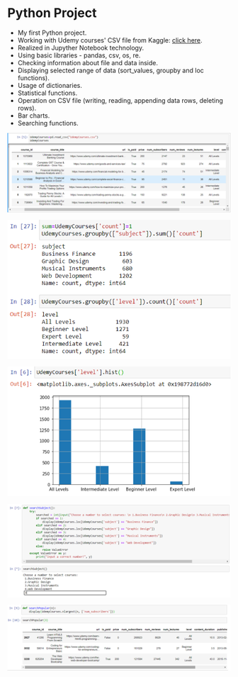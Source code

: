 # Python Project
* My first Python project.
* Working with Udemy courses' CSV file from Kaggle: [click here](https://www.kaggle.com/andrewmvd/udemy-courses?fbclid=IwAR2uEGkwMnWc5xe3f_phCR2a5QjSI7AmQWvbghWjAOHKJaNL5adRfYJ0Mtk).
* Realized in Jupyther Notebook technology.
* Using basic libraries - pandas, csv, os, re.
* Checking information about file and data inside. 
* Displaying selected range of data (sort_values, groupby and loc functions).
* Usage of dictionaries.
* Statistical functions.
* Operation on CSV file (writing, reading, appending data rows, deleting rows).
* Bar charts.
* Searching functions.

![example1](https://github.com/KarolinaLewinska/Project_Python/blob/main/example1.PNG)

![example2](https://github.com/KarolinaLewinska/Project_Python/blob/main/example2.PNG)

![example3](https://github.com/KarolinaLewinska/Project_Python/blob/main/example3.PNG)

![example4](https://github.com/KarolinaLewinska/Project_Python/blob/main/example4.PNG)

![example5](https://github.com/KarolinaLewinska/Project_Python/blob/main/example5.PNG)


